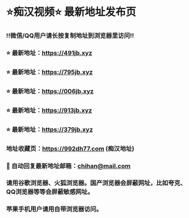 # ⭐️痴汉视频⭐️ 最新地址发布页

### ‼️微信/QQ用户请长按复制地址到浏览器里访问‼️

### ⭐️ 最新地址：https://491jb.xyz

### ⭐️ 最新地址：https://795jb.xyz

### ⭐️ 最新地址：https://006jb.xyz

### ⭐️ 最新地址：https://913jb.xyz

### ⭐️ 最新地址：https://379jb.xyz



### 地址收藏页：https://992dh77.com (痴汉地址)
### 📧 自动回复最新地址邮箱：chihan@mail.com
### 请用谷歌浏览器、火狐浏览器。国产浏览器会屏蔽网址，比如夸克、QQ浏览器等等会屏蔽敏感网址。
### 苹果手机用户请用自带浏览器访问。
